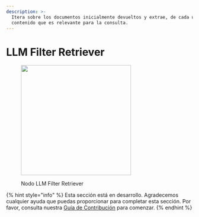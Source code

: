 ```yaml
---
description: >-
  Itera sobre los documentos inicialmente devueltos y extrae, de cada uno, solo el
  contenido que es relevante para la consulta.
---
```


# LLM Filter Retriever

<figure><img src="../../../.gitbook/assets/image--144-.png" alt="" width="297"><figcaption><p>Nodo LLM Filter Retriever</p></figcaption></figure>

{% hint style="info" %}
Esta sección está en desarrollo. Agradecemos cualquier ayuda que puedas proporcionar para completar esta sección. Por favor, consulta nuestra [Guía de Contribución](../../../contributing/) para comenzar.
{% endhint %}
